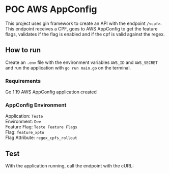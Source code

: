 # POC AWS AppConfig

This project uses gin framework to create an API with the endpoint `/<cpf>`. This endpoint receives a CPF, goes to AWS AppConfig to get the feature flags, validates if the flag is enabled and if the cpf is valid against the regex.

## How to run

Create an `.env` file with the environment variables `AWS_ID` and `AWS_SECRET` and run the application with `go run main.go` on the terminal.

### Requirements

Go 1.19
AWS AppConfig application created

### AppConfig Environment

Application: `Teste`  
Environment: `Dev`  
Feature Flag: `Teste Feature Flags`  
Flag: `feature_xpto`  
Flag Attribute: `regex_cpfs_rollout`  

## Test

With the application running, call the endpoint with the cURL:
```

```